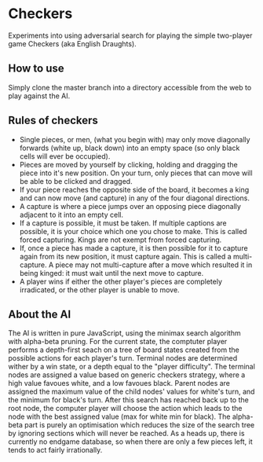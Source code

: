 # Checkers #

Experiments into using adversarial search for playing the simple two-player game Checkers (aka English Draughts).

## How to use ##

Simply clone the master branch into a directory accessible from the web to play against the AI.

## Rules of checkers ##


* Single pieces, or men, (what you begin with) may only move diagonally forwards (white up, black down) into an empty space (so only black cells will ever be occupied).
* Pieces are moved by yourself by clicking, holding and dragging the piece into it's new position. On your turn, only pieces that can move will be able to be clicked and dragged.
* If your piece reaches the opposite side of the board, it becomes a king and can now move (and capture) in any of the four diagonal directions.
* A capture is where a piece jumps over an opposing piece diagonally adjacent to it into an empty cell.
* If a capture is possible, it must be taken. If multiple captions are possible, it is your choice which one you chose to make. This is called forced capturing. Kings are not exempt from forced capturing.
* If, once a piece has made a capture, it is then possible for it to capture again from its new position, it must capture again. This is called a multi-capture. A piece may not multi-capture after a move which resulted it in being kinged: it must wait until the next move to capture.
* A player wins if either the other player's pieces are completely irradicated, or the other player is unable to move.


## About the AI ## 

The AI is written in pure JavaScript, using the minimax search algorithm with alpha-beta pruning. For the current state, the comptuter player performs a depth-first seach on a tree of board states created from the possible actions for each player's turn. Terminal nodes are determined wither by a win state, or a depth equal to the "player difficulty". The terminal nodes are assigned a value based on generic checkers strategy, where a high value favoues white, and a low favoues black. Parent nodes are assigned the maximum value of the child nodes' values for white's turn, and the minimum for black's turn. After this search has reached back up to the root node, the computer player will choose the action which leads to the node with the best assigned value (max for white min for black). The alpha-beta part is purely an optimisation which reduces the size of the search tree by ignoring sections which will never be reached. As a heads up, there is currently no endgame database, so when there are only a few pieces left, it tends to act fairly irrationally.

